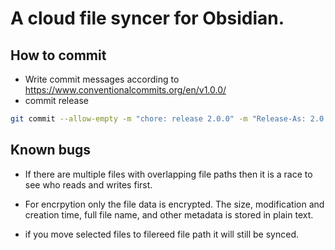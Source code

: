 # A cloud file syncer for Obsidian.

## How to commit

- Write commit messages according to https://www.conventionalcommits.org/en/v1.0.0/
- commit release

```bash
git commit --allow-empty -m "chore: release 2.0.0" -m "Release-As: 2.0.0"
```

## Known bugs

- If there are multiple files with overlapping file paths then it is a race to see who reads and writes first.

- For encrpytion only the file data is encrypted. The size, modification and creation time, full file name, and other metadata is stored in plain text.

- if you move selected files to filereed file path it will still be synced.
